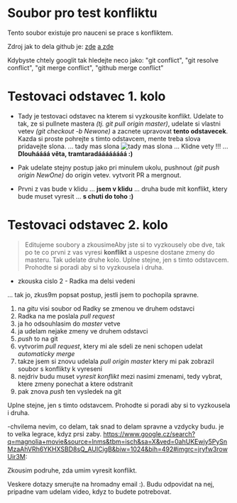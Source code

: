 ﻿# Soubor pro test konfliktu

Tento soubor existuje pro nauceni se prace s konfliktem.

Zdroj jak to dela github je:
[zde](https://help.github.com/articles/resolving-a-merge-conflict-on-github/)
[a zde](https://help.github.com/articles/resolving-a-merge-conflict-using-the-command-line/)

Kdybyste chtely googlit tak hledejte neco jako: "git conflict", "git resolve conflict",
"git merge conflict", "github merge conflict"


# Testovaci odstavec 1. kolo

* Tady je testovaci odstavec na kterem si vyzkousite konflikt.
Udelate to tak, ze si pullnete mastera _(tj. git pull origin master)_, udelate si
vlastni vetev _(git checkout -b Newone)_ a zacnete upravovat **tento odstavecek**.
Kazda si proste pohrejte s timto odstavcem, mente treba slova
pridavejte slona. ... tady mas slona ![tady mas slona](https://g.denik.cz/104/3e/thinkstockphotos-479667835_ng-detail-photo-p.jpg) ... Klidne vety !!! ... **Dlouháááá věta, tramtaradáááááááá :)**

* Pak udelate stejny postup jako pri minulem ukolu, pushnout _(git push origin NewOne)_ do
origin vetev. vytvorit PR a mergnout.

* Prvni z vas bude v klidu ... **jsem v klidu** ... druha bude mit konflikt, ktery bude muset
vyresit ... **s chuti do toho :)**


# Testovaci odstavec 2. kolo

>Editujeme soubory a zkousimeAby jste si to vyzkousely obe dve, tak po te co prvni z vas vyresi **konflikt**
a uspesne dostane zmeny do masteru. Tak udelate druhe kolo.
>Uplne stejne, jen s timto odstavcem.
>Prohodte si poradi aby si to vyzkousela i druha.
- zkouska cislo 2 - Radka ma delsi vedeni 

... tak jo, zkus9m popsat postup, jestli jsem to pochopila spravne.
1. na _gitu_ visi soubor od Radky se zmenou ve druhem odstavci
2. Radka na me poslala _pull request_
3. ja ho odsouhlasim do _master_ vetve
4. ja udelam nejake zmeny ve druhem odstavci
5. _push_ to na git 
6. vytvorim _pull request_, ktery mi ale sdeli ze neni schopen udelat _automaticky merge_
7. takze jsem si znovu udelala _pull origin master_ ktery mi pak zobrazil soubor s konflikty k vyreseni
8. nejdriv budu muset _vyresit konflikt_ mezi nasimi zmenami, tedy vybrat, ktere zmeny ponechat a ktere odstranit
9. pak znova _push_ ten vysledek na git


Uplne stejne, jen s timto odstavcem.
Prohodte si poradi aby si to vyzkousela i druha.

-chvilema nevim, co delam, tak snad to delam spravne a vzdycky budu. je to velka legrace, kdyz prsi zaby.
https://www.google.cz/search?q=magnolia+movie&source=lnms&tbm=isch&sa=X&ved=0ahUKEwjy5PySnMzaAhVRh6YKHXSBD8sQ_AUICigB&biw=1024&bih=492#imgrc=jryfw3rowUir3M:

Zkousim podruhe, zda umim vyresit konflikt. 


Veskere dotazy smerujte na hromadny email :). Budu odpovidat na nej,
pripadne vam udelam video, kdyz to budete potrebovat.
